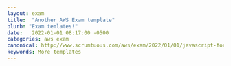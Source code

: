 ```yaml
---
layout: exam
title:  "Another AWS Exam template"
blurb: "Exam temlates!"
date:   2022-01-01 08:17:00 -0500
categories: aws exam
canonical: http://www.scrumtuous.com/aws/exam/2022/01/01/javascript-for-aws-practitioner.html
keywords: More templates
---
```


<div id="root" data-param="{ quid : { $in : [56,57,58,59,66,76,65,67] } }"></div>